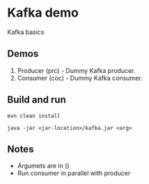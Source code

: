# Kafka demo

Kafka basics

## Demos

1. Producer (prc) - Dummy Kafka producer.
2. Consumer (coc) - Dummy Kafka consumer.

## Build and run

```
mvn clean install

java -jar <jar-location>/kafka.jar <arg>
```

## Notes

-  Argumets are in ()
-  Run consumer in parallel with producer
